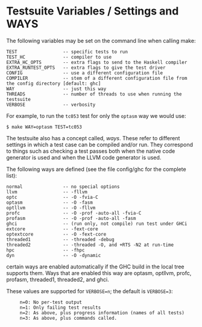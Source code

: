 # Testsuite Variables / Settings and WAYS



The following variables may be set on the command line when calling make:


```wiki
TEST                 -- specific tests to run
TEST_HC              -- compiler to use
EXTRA_HC_OPTS        -- extra flags to send to the Haskell compiler
EXTRA_RUNTEST_OPTS   -- extra flags to give the test driver
CONFIG               -- use a different configuration file
COMPILER             -- stem of a different configuration file from the config directory [default: ghc]
WAY                  -- just this way
THREADS              -- number of threads to use when running the testsuite
VERBOSE              -- verbosity
```


For example, to run the `tc053` test for only the `optasm` way we would use:


```wiki
$ make WAY=optasm TEST=tc053
```


The testsuite also has a concept called, *ways*. These refer to different settings in which a test case can be compiled and/or run. They correspond to things such as checking a test passes both when the native code generator is used and when the LLVM code generator is used.



The following ways are defined (see the file config/ghc for the complete list):


```wiki
normal               -- no special options
llvm                 -- -fllvm
optc                 -- -O -fvia-C
optasm               -- -O -fasm
optllvm              -- -O -fllvm
profc                -- -O -prof -auto-all -fvia-C
profasm              -- -O -prof -auto-all -fasm
ghci                 -- (run only, not compile) run test under GHCi
extcore              -- -fext-core
optextcore           -- -O -fext-core
threaded1            -- -threaded -debug
threaded2            -- -threaded -O, and +RTS -N2 at run-time
hpc                  -- -fhpc
dyn                  -- -O -dynamic
```


certain ways are enabled automatically if the GHC build in the local
tree supports them.  Ways that are enabled this way are optasm, optllvm,
profc, profasm, threaded1, threaded2, and ghci.



These values are supported for `VERBOSE=n`; the default is `VERBOSE=3`:


```wiki
     n=0: No per-test output
     n=1: Only failing test results
     n=2: As above, plus progress information (names of all tests)
     n=3: As above, plus commands called.
```